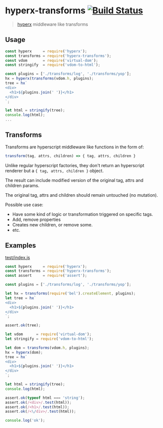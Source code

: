 # hyperx-transforms [![Build Status](https://secure.travis-ci.org/mklabs/hyperx-transforms.png)](http://travis-ci.org/mklabs/hyperx-transforms)

> [hyperx](https://github.com/substack/hyperx) middleware like transforms

## Usage

```js
const hyperx     = require('hyperx');
const transforms = require('hyperx-transforms');
const vdom       = require('virtual-dom');
const stringify  = require('vdom-to-html');

const plugins = ['./transforms/log', './transforms/yop'];
hx = hyperx(transforms(vdom.h, plugins);
tree = hx`
<div>
  <h1>${plugins.join(' ')}</h1>
</div>
`;

let html = stringify(tree);
console.log(html);
...
```

## Transforms

Transforms are hyperscript middleware like functions in the form of:

```js
transform(tag, attrs, children) => { tag, attrs, children }
```

Unlike regular hyperscript factories, they don't return an hyperscript renderer
but a `{ tag, attrs, children }` object.

The result can include modified version of the original tag, attrs and children params.

The original tag, attrs and children should remain untouched (no mutation).

Possible use case:

- Have some kind of logic or transformation triggered on specific tags.
- Add, remove properties
- Creates new children, or remove some.
- etc.

## Examples

[test/index.js](./test/index.js)

```js
const hyperx     = require('hyperx');
const transforms = require('hyperx-transforms');
const assert     = require('assert');

const plugins = ['./transforms/log', './transforms/yop'];

let hx = transforms(require('bel').createElement, plugins);
let tree = hx`
<div>
  <h1>${plugins.join(' ')}</h1>
</div>
`;

assert.ok(tree);

let vdom      = require('virtual-dom');
let stringify = require('vdom-to-html');

let dom = transforms(vdom.h, plugins);
hx = hyperx(dom);
tree = hx`
<div>
  <h1>${plugins.join(' ')}</h1>
</div>
`;

let html = stringify(tree);
console.log(html);

assert.ok(typeof html === 'string');
assert.ok(/<div>/.test(html));
assert.ok(/<h1>/.test(html));
assert.ok(/<\/div>/.test(html));

console.log('ok');
```
